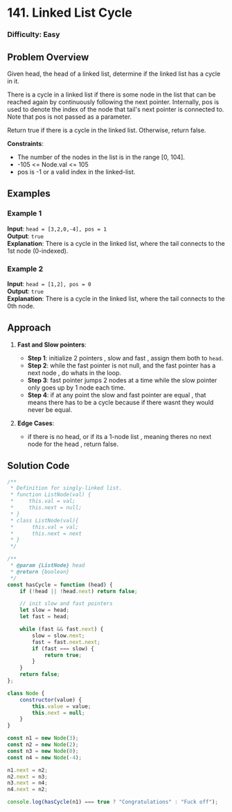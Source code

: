 # 141. Linked List Cycle

### Difficulty: Easy

## Problem Overview

Given head, the head of a linked list, determine if the linked list has a cycle in it.

There is a cycle in a linked list if there is some node in the list that can be reached again by continuously following the next pointer. Internally, pos is used to denote the index of the node that tail's next pointer is connected to. Note that pos is not passed as a parameter.

Return true if there is a cycle in the linked list. Otherwise, return false.

**Constraints**:

-   The number of the nodes in the list is in the range [0, 104].
-   -105 <= Node.val <= 105
-   pos is -1 or a valid index in the linked-list.

## Examples

### Example 1

**Input**: `head = [3,2,0,-4], pos = 1`  
**Output**: `true`  
**Explanation**: There is a cycle in the linked list, where the tail connects to the 1st node (0-indexed).

### Example 2

**Input**: `head = [1,2], pos = 0`  
**Output**: `true`  
**Explanation**: There is a cycle in the linked list, where the tail connects to the 0th node.

## Approach

1. **Fast and Slow pointers**:

    - **Step 1**: initialize 2 pointers , slow and fast , assign them both to `head`.
    - **Step 2**: while the fast pointer is not null, and the fast pointer has a next node , do whats in the loop.
    - **Step 3**: fast pointer jumps 2 nodes at a time while the slow pointer only goes up by 1 node each time.
    - **Step 4**: if at any point the slow and fast pointer are equal , that means there has to be a cycle because if there wasnt they would never be equal.

2. **Edge Cases**:
    - if there is no head, or if its a 1-node list , meaning theres no next node for the head , return false.

## Solution Code

```javascript
/**
 * Definition for singly-linked list.
 * function ListNode(val) {
 *     this.val = val;
 *     this.next = null;
 * }
 * class ListNode(val){
 * 		this.val = val;
 * 		this.next = next
 * }
 */

/**
 * @param {ListNode} head
 * @return {boolean}
 */
const hasCycle = function (head) {
	if (!head || !head.next) return false;

	// init slow and fast pointers
	let slow = head;
	let fast = head;

	while (fast && fast.next) {
		slow = slow.next;
		fast = fast.next.next;
		if (fast === slow) {
			return true;
		}
	}
	return false;
};

class Node {
	constructor(value) {
		this.value = value;
		this.next = null;
	}
}

const n1 = new Node(3);
const n2 = new Node(2);
const n3 = new Node(0);
const n4 = new Node(-4);

n1.next = n2;
n2.next = n3;
n3.next = n4;
n4.next = n2;

console.log(hasCycle(n1) === true ? "Congratulations" : "Fuck off");
```
